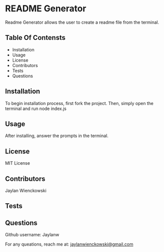 
# README Generator
  Readme Generator allows the user to create a readme file from the terminal.
  
## Table Of Contensts
  - Installation
  - Usage
  - License
  - Contributors
  - Tests 
  - Questions
  

## Installation
  To begin installation process, first fork the project. Then, simply open the terminal and run node index.js
  
## Usage
  After installing, answer the prompts in the terminal.
  
## License
  MIT License
      
## Contributors
  Jaylan Wienckowski
  
## Tests
      
  
## Questions
  Github username: Jaylanw
  
  For any queations, reach me at:
  jaylanwienckowski@gmail.com
  
